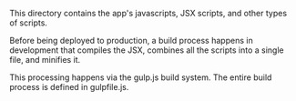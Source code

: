 This directory contains the app's javascripts, JSX scripts, and other types of scripts.

Before being deployed to production, a build process happens in development that compiles the JSX, combines all the scripts into a single file, and minifies it.

This processing happens via the gulp.js build system.  The entire build process is defined in gulpfile.js.